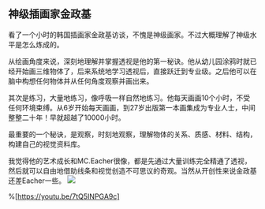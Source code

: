 ## 神级插画家金政基

看了一个小时的韩国插画家金政基访谈，不愧是神级画家。不过大概理解了神级水平是怎么炼成的。

从绘画角度来说，深刻地理解并掌握透视是他的第一秘诀。他从幼儿园涂鸦时就已经开始画三维物体了，后来系统地学习透视后，直接跃迁到专业级。之后他可以在脑中构想任何物体并从任何角度观察并画出来。

其次是练习，大量地练习，像呼吸一样自然地练习。他每天画画10个小时，不受任何环境束缚。从6岁开始每天画画，到27岁出版第一本画集成为专业人士，中间整整二十年！早就超越了10000小时。

最重要的一个秘诀，是观察，时刻地观察，理解物体的关系、质感、材料、结构，构建自己的视觉资料库。

我觉得他的艺术成长和MC.Eacher很像，都是先通过大量训练完全精通了透视，然后就可以自由地借助线条和视觉创造不可思议的奇观。当然从开创性来说金政基还差Eacher一些。
![](https://i.imgur.com/dE9f0aU.jpg)

%[https://youtu.be/7tQ5INPGA9c]